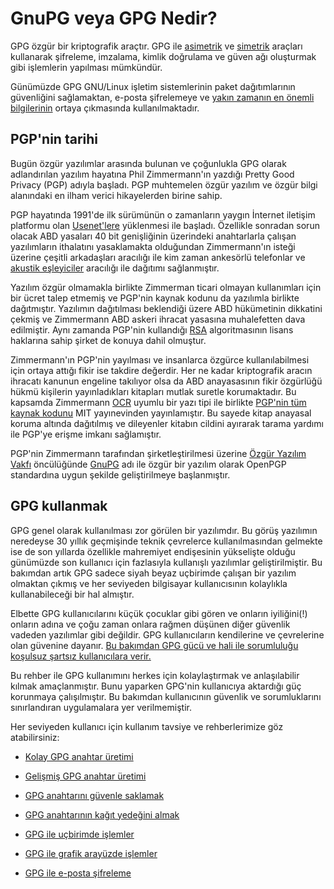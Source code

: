 # GnuPG veya GPG Nedir?

GPG özgür bir kriptografik araçtır. GPG ile [asimetrik](https://en.wikipedia.org/wiki/Public-key_cryptography) ve [simetrik](https://en.wikipedia.org/wiki/Symmetric-key_algorithm) araçları kullanarak şifreleme, imzalama, kimlik doğrulama ve güven ağı oluşturmak gibi işlemlerin yapılması mümkündür.

Günümüzde GPG GNU/Linux işletim sistemlerinin paket dağıtımlarının güvenliğini sağlamaktan, e-posta şifrelemeye ve [yakın zamanın en önemli bilgilerinin](https://en.wikipedia.org/wiki/Edward_Snowden) ortaya çıkmasında kullanılmaktadır.

## PGP'nin tarihi

Bugün özgür yazılımlar arasında bulunan ve çoğunlukla GPG olarak adlandırılan yazılım hayatına Phil Zimmermann'ın yazdığı Pretty Good Privacy (PGP) adıyla başladı. PGP muhtemelen özgür yazılım ve özgür bilgi alanındaki en ilham verici hikayelerden birine sahip.

PGP hayatında 1991'de ilk sürümünün o zamanların yaygın İnternet iletişim platformu olan [Usenet'lere](https://en.wikipedia.org/wiki/Usenet) yüklenmesi ile başladı. Özellikle sonradan sorun olacak ABD yasaları 40 bit genişliğinin üzerindeki anahtarlarla çalışan yazılımların ithalatını yasaklamakta olduğundan Zimmermann'ın isteği üzerine çeşitli arkadaşları aracılığı ile kim zaman ankesörlü telefonlar ve [akustik eşleyiciler](https://en.wikipedia.org/wiki/Acoustic_coupler) aracılığı ile dağıtımı sağlanmıştır.

Yazılım özgür olmamakla birlikte Zimmerman ticari olmayan kullanımları için bir ücret talep etmemiş ve PGP'nin kaynak kodunu da yazılımla birlikte dağıtmıştır. Yazılımın dağıtılması beklendiği üzere ABD hükümetinin dikkatini çekmiş ve Zimmermann ABD askeri ihracat yasasına muhalefetten dava edilmiştir. Aynı zamanda PGP'nin kullandığı [RSA](https://en.wikipedia.org/wiki/RSA) algoritmasının lisans haklarına sahip şirket de konuya dahil olmuştur.

Zimmermann'ın PGP'nin yayılması ve insanlarca özgürce kullanılabilmesi için ortaya attığı fikir ise takdire değerdir. Her ne kadar kriptografik aracın ihracatı kanunun engeline takılıyor olsa da ABD anayasasının fikir özgürlüğü hükmü kişilerin yayınladıkları kitapları mutlak suretle korumaktadır. Bu kapsamda Zimmermann [OCR](https://en.wikipedia.org/wiki/Optical_character_recognition) uyumlu bir yazı tipi ile birlikte [PGP'nin tüm kaynak kodunu](https://html.duckduckgo.com/html?q=PGP%20Source%20Code%20and%20Internals.) MIT yayınevinden yayınlamıştır. Bu sayede kitap anayasal koruma altında dağıtılmış ve dileyenler kitabın cildini ayırarak tarama yardımı ile PGP'ye erişme imkanı sağlamıştır.

PGP'nin Zimmermann tarafından şirketleştirilmesi üzerine [Özgür Yazılım Vakfı](https://fsf.org) öncülüğünde [GnuPG](https://en.wikipedia.org/wiki/GNU_Privacy_Guard#History) adı ile özgür bir yazılım olarak OpenPGP standardına uygun şekilde geliştirilmeye başlanmıştır.

## GPG kullanmak

GPG genel olarak kullanılması zor görülen bir yazılımdır. Bu görüş yazılımın neredeyse 30 yıllık geçmişinde teknik çevrelerce kullanılmasından gelmekte ise de son yıllarda özellikle mahremiyet endişesinin yükselişte olduğu günümüzde son kullanıcı için fazlasıyla kullanışlı yazılımlar geliştirilmiştir. Bu bakımdan artık GPG sadece siyah beyaz uçbirimde çalışan bir yazılım olmaktan çıkmış ve her seviyeden bilgisayar kullanıcısının kolaylıkla kullanabileceği bir hal almıştır.

Elbette GPG kullanıcılarını küçük çocuklar gibi gören ve onların iyiliğini(!) onların adına ve çoğu zaman onlara rağmen düşünen diğer güvenlik vadeden yazılımlar gibi değildir. GPG kullanıcıların kendilerine ve çevrelerine olan güvenine dayanır. [Bu bakımdan GPG gücü ve hali ile sorumluluğu koşulsuz şartsız kullanıcılara verir.](https://oyd.org.tr/en/articles/defense-of-gpg/)

Bu rehber ile GPG kullanımını herkes için kolaylaştırmak ve anlaşılabilir kılmak amaçlanmıştır. Bunu yaparken GPG'nin kullanıcıya aktardığı güç korunmaya çalışılmıştır. Bu bakımdan kullanıcının güvenlik ve sorumluklarını sınırlandıran uygulamalara yer verilmemiştir. 

Her seviyeden kullanıcı için kullanım tavsiye ve rehberlerimize göz atabilirsiniz:

* [Kolay GPG anahtar üretimi](gpg-anahtar-uretimi.md)

* [Gelişmiş GPG anahtar üretimi](gpg_gelismis_anahtar_uretimi.md)

* [GPG anahtarını güvenle saklamak](anahtar-saklama.md)

* [GPG anahtarının kağıt yedeğini almak](paperbackup.md)

* [GPG ile uçbirimde işlemler](ucbirim_gpg.md)

* [GPG ile grafik arayüzde işlemler](gui_gpg.md)

* [GPG ile e-posta şifreleme](yazisma_guvenligi/openpgp.md)
